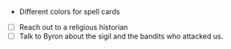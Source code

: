 
- Different colors for spell cards


- [ ] Reach out to a religious historian
- [ ] Talk to Byron about the sigil and the bandits who attacked us.